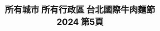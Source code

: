 ---
title: "所有城市 所有行政區 台北國際牛肉麵節 2024 第5頁"
description: "所有城市 所有行政區 台北國際牛肉麵節 2024 獲獎餐廳 第5頁"
keywords:
  - 美食競賽
  - 台灣美食
  - 美食精選
datePublished: "2025-06-30"
dateModified: "2025-07-05"
city: "所有城市"
district: "所有行政區"
award: "台北國際牛肉麵節"
year: "2024"
page: 5
count: 58

restaurants:
  - name: "詩篇咖啡餐廳"
    city: "台北市"
    district: "中正區"
    address: "100台北市中正區中山南路20號B1"
    phone: "0223822666"
    geo: "25.037147815773103, 121.51667019531996"
    link: "台北市/中正區/詩篇咖啡餐廳"
    google_map: "https://maps.app.goo.gl/7QTEcPfYcJQHyFuH7"
    footinder: "https://footinder.com.tw/%E5%8F%B0%E5%8C%97%E5%B8%82%E4%B8%AD%E6%AD%A3%E5%8D%80/82/"
    award:
    - name: "台北國際牛肉麵節"
      year: "2024"
  - name: "老私房牛肉麵"
    city: "新北市"
    district: "三峽區"
    address: "237新北市三峽區國際一街66-1號1樓"
    phone: "0286716200"
    geo: "24.942176590197523, 121.37248716140101"
    link: "新北市/三峽區/老私房牛肉麵"
    google_map: "https://maps.app.goo.gl/jfxtY51ijSGCUGRDA"
    footinder: "https://footinder.com.tw/%E6%96%B0%E5%8C%97%E5%B8%82%E4%B8%89%E5%B3%BD%E5%8D%80/64664/"
    award:
    - name: "台北國際牛肉麵節"
      year: "2024"
  - name: "淳心製麵"
    city: "台中市"
    district: "大里區"
    address: "412台中市大里區科技路1-56號"
    phone: "0424918327"
    geo: "24.084892701340177, 120.69605130496906"
    link: "台中市/大里區/淳心製麵"
    google_map: "https://maps.app.goo.gl/AekQkNCtP56zRTBEA"
    footinder: "https://footinder.com.tw/%E5%8F%B0%E4%B8%AD%E5%B8%82%E5%A4%A7%E9%87%8C%E5%8D%80/136355/"
    award:
    - name: "台北國際牛肉麵節"
      year: "2024"
  - name: "海峽會"
    city: "台北市"
    district: "松山區"
    address: "105台北市松山區敦化北路167號B1"
    phone: "0277076789"
    geo: "25.05476692436136, 121.54941270143397"
    link: "台北市/松山區/海峽會"
    google_map: "https://maps.app.goo.gl/CQi3oEJ5mZYxSvjL6"
    footinder: "https://footinder.com.tw/%E5%8F%B0%E5%8C%97%E5%B8%82%E6%9D%BE%E5%B1%B1%E5%8D%80/13141/"
    award:
    - name: "台北國際牛肉麵節"
      year: "2024"
  - name: "兩支北方麵食館 土城總店"
    city: "新北市"
    district: "土城區"
    address: "236新北市土城區裕民路129號"
    phone: "0222629888"
    geo: "24.98663563235829, 121.45148826946365"
    link: "新北市/土城區/兩支北方麵食館_土城總店"
    google_map: "https://maps.app.goo.gl/9cg9GSNsAnxNJoco9"
    footinder: "https://footinder.com.tw/%e6%96%b0%e5%8c%97%e5%b8%82%e5%9c%9f%e5%9f%8e%e5%8d%80/5903/"
    award:
    - name: "台北國際牛肉麵節"
      year: "2024"
  - name: "兩支北方麵食館 板橋民族店"
    city: "新北市"
    district: "板橋區"
    address: "220新北市板橋區民族路261號"
    phone: "0289645001"
    geo: "25.00699255803673, 121.47053205369536"
    link: "新北市/板橋區/兩支北方麵食館_板橋民族店"
    google_map: "https://maps.app.goo.gl/yntUWG7Q8NYU9oiw5"
    footinder: "https://footinder.com.tw/%e6%96%b0%e5%8c%97%e5%b8%82%e6%9d%bf%e6%a9%8b%e5%8d%80/40360/"
    award:
    - name: "台北國際牛肉麵節"
      year: "2024"
  - name: "兩支北方麵食館 新莊龍安店"
    city: "新北市"
    district: "新莊區"
    address: "242新北市新莊區龍安路319號"
    phone: "0222051234"
    geo: "25.019521417240796, 121.42174315738579"
    link: "新北市/新莊區/兩支北方麵食館_新莊龍安店"
    google_map: "https://maps.app.goo.gl/dXxGVYrrh3M7rZtv7"
    footinder: "https://footinder.com.tw/%e6%96%b0%e5%8c%97%e5%b8%82%e6%96%b0%e8%8e%8a%e5%8d%80/25007/"
    award:
    - name: "台北國際牛肉麵節"
      year: "2024"
  - name: "兩支北方麵食館 板橋溪洲店"
    city: "新北市"
    district: "板橋區"
    address: "220新北市板橋區溪北路93號"
    phone: "0226755599"
    geo: "24.989472472426765, 121.4285927042807"
    link: "新北市/板橋區/兩支北方麵食館_板橋溪洲店"
    google_map: "https://maps.app.goo.gl/Wq5CpxwRC3fhJyfW8"
    footinder: "https://footinder.com.tw/%e6%96%b0%e5%8c%97%e5%b8%82%e6%9d%bf%e6%a9%8b%e5%8d%80/14146/"
    award:
    - name: "台北國際牛肉麵節"
      year: "2024"
  - name: "藍海饌"
    city: ""
    district: ""
    address: ""
    phone: ""
    geo: ""
    link: "//藍海饌"
    google_map: ""
    footinder: ""
    award:
    - name: "台北國際牛肉麵節"
      year: "2024"
---